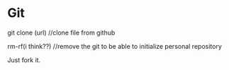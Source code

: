 # Git

git clone (url) //clone file from github

rm-rf(i think??)  //remove the git to be able to initialize personal repository

Just fork it.
